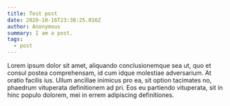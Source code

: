 ```yaml
---
title: Test post
date: 2020-10-16T23:38:25.016Z
author: Anonymous
summary: I am a post.
tags:
  - post
---
```

Lorem ipsum dolor sit amet, aliquando conclusionemque sea ut, quo et consul postea comprehensam, id cum idque molestiae adversarium. At oratio facilis ius. Ullum ancillae inimicus pro ea, sit option tacimates no, phaedrum vituperata definitionem ad pri. Eos eu partiendo vituperata, sit in hinc populo dolorem, mei in errem adipiscing definitiones.